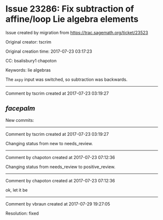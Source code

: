 # Issue 23286: Fix subtraction of affine/loop Lie algebra elements

Issue created by migration from https://trac.sagemath.org/ticket/23523

Original creator: tscrim

Original creation time: 2017-07-23 03:17:23

CC:  bsalisbury1 chapoton

Keywords: lie algebras

The `axpy` input was switched, so subtraction was backwards.


---

Comment by tscrim created at 2017-07-23 03:19:27

*facepalm*
----
New commits:


---

Comment by tscrim created at 2017-07-23 03:19:27

Changing status from new to needs_review.


---

Comment by chapoton created at 2017-07-23 07:12:36

Changing status from needs_review to positive_review.


---

Comment by chapoton created at 2017-07-23 07:12:36

ok, let it be


---

Comment by vbraun created at 2017-07-29 19:27:05

Resolution: fixed
